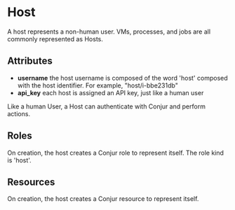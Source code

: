 Host
====

A host represents a non-human user. VMs, processes, and jobs are all commonly represented as Hosts.

Attributes
----------

* **username** the host username is composed of the word 'host' composed with the host identifier. For example, "host/i-bbe231db"
* **api_key** each host is assigned an API key, just like a human user

Like a human User, a Host can authenticate with Conjur and perform actions.

Roles
-----

On creation, the host creates a Conjur role to represent itself. The role kind is 'host'.

Resources
---------

On creation, the host creates a Conjur resource to represent itself. 

